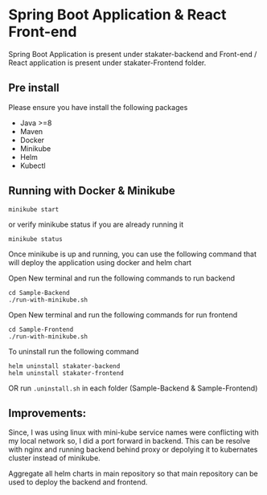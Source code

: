 # Spring Boot Application & React Front-end

Spring Boot Application is present under stakater-backend and Front-end / React application is present under stakater-Frontend folder.

## Pre install

Please ensure you have install the following packages

- Java >=8
- Maven
- Docker
- Minikube
- Helm
- Kubectl

## Running with Docker & Minikube

```
minikube start
```

or verify minikube status if you are already running it

```
minikube status
```

Once minikube is up and running, you can use the following command that will deploy the application using docker and helm chart

Open New terminal and run the following commands to run backend

```
cd Sample-Backend
./run-with-minikube.sh
```

Open New terminal and run the following commands for run frontend

```
cd Sample-Frontend
./run-with-minikube.sh
```

To uninstall run the following command 

```
helm uninstall stakater-backend
helm uninstall stakater-frontend
```

OR run ```.uninstall.sh``` in each folder (Sample-Backend & Sample-Frontend)

## Improvements:

Since, I was using linux with mini-kube service names were conflicting with my local network so, I did a port forward in backend.
This can be resolve with nginx and running backend behind proxy or depolying it to kubernates cluster instead of minikube.

Aggregate all helm charts in main repository so that main repository can be used to deploy the backend and frontend.

